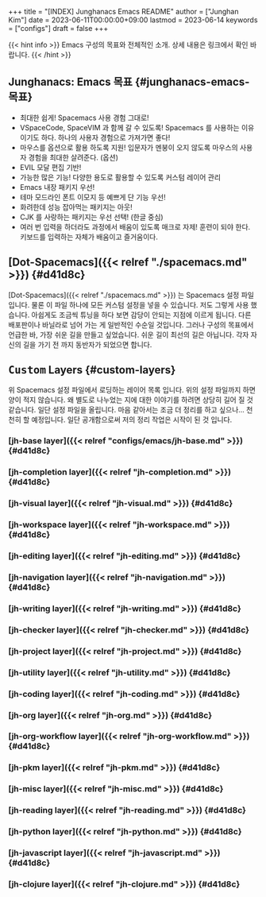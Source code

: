 +++
title = "[INDEX] Junghanacs Emacs README"
author = ["Junghan Kim"]
date = 2023-06-11T00:00:00+09:00
lastmod = 2023-06-14
keywords = ["configs"]
draft = false
+++

{{< hint info >}}
Emacs 구성의 목표와 전체적인 소개. 상세 내용은 링크에서 확인 바랍니다.
{{< /hint >}}

<!--more-->


## Junghanacs: Emacs 목표 {#junghanacs-emacs-목표}

-   최대한 쉽게! Spacemacs 사용 경험 그대로!
-   VSpaceCode, SpaceVIM 과 함께 갈 수 있도록!
    Spacemacs 를 사용하는 이유이기도 하다. 하나의 사용자 경험으로 가져가면 좋다!
-   마우스를 옵션으로 활용 하도록 지원!
    입문자가 멘붕이 오지 않도록 마우스의 사용자 경험을 최대한 살려준다. (옵션)
-   EVIL 모달 편집 기반!
-   가능한 많은 기능!
    다양한 용도로 활용할 수 있도록 커스텀 레이어 관리
-   Emacs 내장 패키지 우선!
-   테마 모드라인 폰트 이모지 등 예쁘게 단 기능 우선!
-   화려한데 성능 잡아먹는 패키지는 아웃!
-   CJK 를 사랑하는 패키지는 우선 선택! (한글 중심)
-   여러 번 입력을 하더라도 과정에서 배움이 있도록 매크로 자제!
    훈련이 되야 한다. 키보드를 입력하는 자체가 배움이고 즐거움이다.


## [Dot-Spacemacs]({{< relref "./spacemacs.md" >}}) {#d41d8c}

[Dot-Spacemacs]({{< relref "./spacemacs.md" >}}) 는 Spacemacs 설정 파일
입니다. 물론 이 파일 하나에 모든 커스텀 설정을 넣을 수 있습니다. 저도 그렇게
사용 했습니다. 아쉽게도 조금씩 튜닝을 하다 보면 감당이 안되는 지점에 이르게
됩니다. 다른 배포판이나 바닐라로 넘어 가는 게 일반적인 수순일 것입니다. 그러나
구성의 목표에서 언급한 바, 가장 쉬운 길을 만들고 싶었습니다. 쉬운 길이 최선의
길은 아닙니다. 각자 자신의 길을 가기 전 까지 동반자가 되었으면 합니다.


## <kbd>Custom</kbd> Layers {#custom-layers}

위 Spacemacs 설정 파일에서 로딩하는 레이어 목록 입니다. 위의 설정 파일까지 하면
양이 적지 않습니다. 왜 별도로 나누었는 지에 대한 이야기를 하려면 상당히 길어 질
것 같습니다. 일단 설정 파일을 올립니다. 마음 같아서는 조금 더 정리를 하고
싶으나... 천천히 할 예정입니다. 일단 공개함으로써 저의 정리 작업은 시작이 된 것
입니다.


### [jh-base layer]({{< relref "configs/emacs/jh-base.md" >}}) {#d41d8c}


### [jh-completion layer]({{< relref "jh-completion.md" >}}) {#d41d8c}


### [jh-visual layer]({{< relref "jh-visual.md" >}}) {#d41d8c}


### [jh-workspace layer]({{< relref "jh-workspace.md" >}}) {#d41d8c}


### [jh-editing layer]({{< relref "jh-editing.md" >}}) {#d41d8c}


### [jh-navigation layer]({{< relref "jh-navigation.md" >}}) {#d41d8c}


### [jh-writing layer]({{< relref "jh-writing.md" >}}) {#d41d8c}


### [jh-checker layer]({{< relref "jh-checker.md" >}}) {#d41d8c}


### [jh-project layer]({{< relref "jh-project.md" >}}) {#d41d8c}


### [jh-utility layer]({{< relref "jh-utility.md" >}}) {#d41d8c}


### [jh-coding layer]({{< relref "jh-coding.md" >}}) {#d41d8c}


### [jh-org layer]({{< relref "jh-org.md" >}}) {#d41d8c}


### [jh-org-workflow layer]({{< relref "jh-org-workflow.md" >}}) {#d41d8c}


### [jh-pkm layer]({{< relref "jh-pkm.md" >}}) {#d41d8c}


### [jh-misc layer]({{< relref "jh-misc.md" >}}) {#d41d8c}


### [jh-reading layer]({{< relref "jh-reading.md" >}}) {#d41d8c}


### [jh-python layer]({{< relref "jh-python.md" >}}) {#d41d8c}


### [jh-javascript layer]({{< relref "jh-javascript.md" >}}) {#d41d8c}


### [jh-clojure layer]({{< relref "jh-clojure.md" >}}) {#d41d8c}
